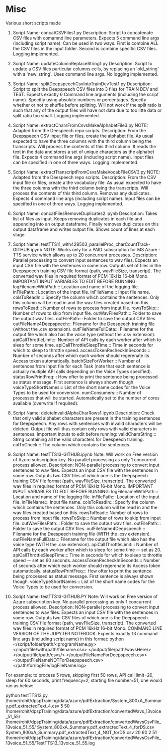# Misc
Various short scripts made

1) Script Name: concatCSVFiles1.py
Description: Script to concatenate CSV files with comamnd line parameters. Expects 5 command line args (including script name). Can be used in two ways. First is combine ALL the CSV files in the input folder. Second is combine specific CSV files. Logging implemented.

2) Script Name: updateColumnReplaceString1.py
Description: Script to update a CSV files particular columns cells, by replacing an 'old_string' with a 'new_string'. Uses command line args. No logging implemented.

3) Script Name: splitDeepspeechCsvIntoTrainDevTest1.py
Description: Script to split the Deepspeech CSV files into 3 files for TRAIN DEV and TEST.
Expects exactly 6 Command line arguments (including the script name). Specifiy using absolute numbers or percentages. Specify whether or not to shuffle before splitting. Will not work if the split ratio is such that any of the output files will have not data due to too litte data or split ratio too small. Logging implemented.

4) Script Name: extractCharsFromCsvsMakeAlphabetFile3.py
NOTE: Adapted from the Deespeech repo scripts.
Description: From the Deepspeech CSV input file or files, create the alphabet file. As usual expected to have the three columns with the third column being the transcripts. Will process the contents of this third column. It reads the text in the data and stores a set of unique characters as the alphabet file. Expects 4 command line args (including script name). Input files can be specified in one of three ways. Logging implemented.

5) Script Name: extractTranscriptFromCsvsMakeVocabFileCSV3.py
NOTE: Adapted from the Deespeech repo scripts.
Description: From the CSV input file or files, create a the vocabulary file. As usual expected to have the three columns with the third column being the transcripts. Will process the contents of this third column. Removes any duplicates. Expects 4 command line args (including script name). Input files can be specified in one of three ways. Logging implemented.

6) Script Name: concatFilesRemoveDuplicates2.ipynb
Description: Takes list of files as input. Keeps removing duplicates in each file and appending into an output dataframe. Finally removes duplicates on this output dataframe and writes output file. Shows count of lines at each stage.

7) Script Name: testTTS11_with429503_parallelProc_charCountTrack-GITHUB.ipynb
NOTE: Works only for a PAID subscription for MS Azure - TTS service which allows up to 20 concurrent processes.
Description: Parallel processing to convert input sentences to wav files. Expects an input CSV file with the sentences in some row. Outputs set of files in the Deepspeech training CSV file format (path, wavFileSize, transcript). The converted wav files in required format of PCM 16kHz 16-bit Mono.
IMPORTANT INPUT VARIABLES TO EDIT BEFORE RUNNING:
logFilenameWithPath::: Location and name of the logging file.
inFilePath::: Location of the input file.
inFileName::: Input file name.
colsToReadIn::: Specify the column which contains the sentences. Only this column will be read in and the wav files created based on this.
rowsToRead::: Number of rows to process from input file.
rowsToSkip::: Number of rows to skip from input file.
outWavFilesPath::: Folder to save the output wav files.
outFilePath::: Folder to save the output CSV files.
outFileName4Deepspeech::: Filename for the Deespeech training file (without the .csv extension).
outFileNameFullData::: Filename for the output file which also has the voice type (without the .csv extension).
apiCallThrottleLimit::: Number of API calls by each worker after which to sleep for some time.
apiCallThrottleSleepTime::: Time in seconds for which to sleep to throttle speed.
accessTokenRecheckInSeconds::: Number of seconds after which each worker should regerenate its Access token automatically.
batchSizeForWorker::: Number of sentences from input file for each Task (note that each sentence is actually multiple API calls depending on the Voice Types specified).
statusRowPrintFreq::: How ofter to print the sentence being processed as status message. First sentence is always shown though.
voiceTypeShortNames::: List of the short name codes for the Voice Types to be used for conversion.
numConsumers::: Number of processes that will be started. Automatically set to the number of cores available (overwrite if required).

8) Script Name: deleteInvalidAlphaCharRows1.ipynb
Description: Check that only valid alphabet characters are present in the training sentences for Deepspeech. Any rows with sentences with invalid characters will be deleted. Output file will thus contain only rows with valid characters in sentences.
Important inputs to edit before running:
validCharsString::: Strng containing all the valid characters for Deespeech training.
colToCheck::: The column which contains the sentences.

9) Script Name: testTTS13-GITHUB.ipynb
Note: Will work on Free version of Azure subscription key. No parallel processing as only 1 concurrent process allowed.
Description: NON-parallel processing to convert input sentences to wav files. Expects an input CSV file with the sentences in some row. Outputs two CSV files of which one is the Deepspeech training CSV file format (path, wavFileSize, transcript). The converted wav files in required format of PCM 16kHz 16-bit Mono.
IMPORTANT INPUT VARIABLES TO EDIT BEFORE RUNNING:
logFilenameWithPath::: Location and name of the logging file.
inFilePath::: Location of the input file.
inFileName::: Input file name.
colsToReadIn::: Specify the column which contains the sentences. Only this column will be read in and the wav files created based on this.
rowsToRead::: Number of rows to process from input file.
rowsToSkip::: Number of rows to skip from input file.
outWavFilesPath::: Folder to save the output wav files.
outFilePath::: Folder to save the output CSV files.
outFileName4Deepspeech::: Filename for the Deespeech training file (WITH the .csv extension).
outFileNameFullData::: Filename for the output file which also has the voice type (WITH the .csv extension).
apiCallThrottleLimit::: Number of API calls by each worker after which to sleep for some time -- set as 20.
apiCallThrottleSleepTime::: Time in seconds for which to sleep to throttle speed -- set as 60 seconds.
accessTokenRecheckInSeconds::: Number of seconds after which each worker should regerenate its Access token automatically.
statusRowPrintFreq::: How ofter to print the sentence being processed as status message. First sentence is always shown though.
voiceTypeShortNames::: List of the short name codes for the Voice Types to be used for conversion.

10) Script Name: testTTS13-GITHUB.PY
Note: Will work on Free version of Azure subscription key. No parallel processing as only 1 concurrent process allowed.
Description: NON-parallel processing to convert input sentences to wav files. Expects an input CSV file with the sentences in some row. Outputs two CSV files of which one is the Deepspeech training CSV file format (path, wavFileSize, transcript). The converted wav files in required format of PCM 16kHz 16-bit Mono.
COMMAND LINE VERSION OF THE JUPYTER NOTEBOOK.
Expects exactly 13 command line args (including script name) in this format:
python </script/folder/path/<programName.py> </input/file/with/path/filename.csv> <rowsToRead> <rowsToSkip> </output/file/path/wavsHere/> </output/file/path/csvs/> </outputFileNameForDeepspeech.csv> </outputFileNameNOTForDeepspeech.csv> <apiCallThrottleLimit> <apiCallThrottleSleepTime in Seconds> <statusRowPrintFreq> <fileNumber> </path/for/logFile/logFileName.log>
  
  For example: to process 5 rows, skipping first 50 rows, API call limit=20, sleep for 60 seconds, print frequency=2, starting file number=51, one would run as below:
  
  python testTTS13.py /home/rohit/dpspTraining/data/azure/pdfExtraction/System_800xA_Summary.pdf_extractedText_4.csv 5 50 /home/rohit/dpspTraining/data/azure/pdfExtraction/convertedWavs_13voice_51_55/ /home/rohit/dpspTraining/data/azure/pdfExtraction/convertedWavsCsvFile_13voice_51_55/ System_800xA_Summary.pdf_extractedText_4_forDS.csv System_800xA_Summary.pdf_extractedText_4_NOT_forDS.csv 20 60 2 51 /home/rohit/dpspTraining/data/azure/pdfExtraction/convertedWavsCsvFile_13voice_51_55/TestTTS13_13voice_51_55.log


